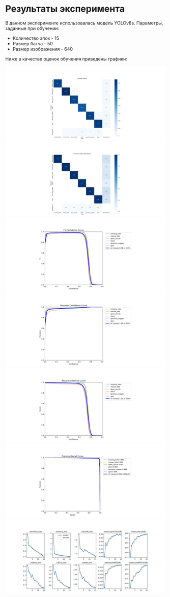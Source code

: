 # Результаты эксперимента

В данном эксперименте использовалась модель YOLOv8s.
Параметры, заданные при обучении:
+  Количество эпох - 15
+  Размер батча - 50
+  Размер изображения - 640

Ниже в качестве оценок обучения приведены графики:

![](images/confusion_matrix_plot.png)
![](images/confusion_matrix_normalized_plot.png)
![](images/F1_curve_plot.png)
![](images/P_curve_plot.png)
![](images/R_curve_plot.png)
![](images/PR_curve_plot.png)
![](images/results_plot.png)
